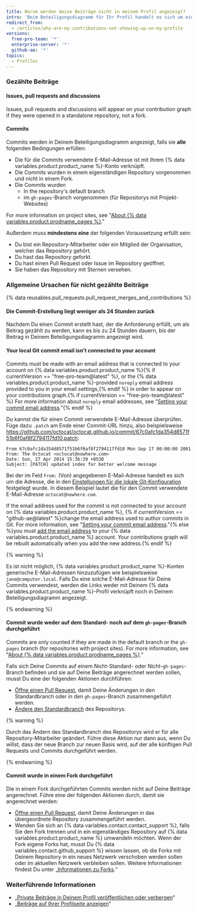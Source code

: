 ```yaml
---
title: Warum werden meine Beiträge nicht in meinem Profil angezeigt?
intro: 'Beim Beteiligungsdiagramm für Ihr Profil handelt es sich um einen Eintrag Ihrer Beiträge für {% data variables.product.product_name %}-Repositorys. Beiträge werden nicht entsprechend Deiner lokalen Zeitzone, sondern entsprechend der UTC-Zone (Coordinated Universal Time, koordinierte Weltzeit) mit Zeitstempeln versehen. Beiträge werden nur gezählt, falls sie bestimmte Kriterien erfüllen. In manchen Fällen muss Dein Diagramm allenfalls neu erstellt werden, damit die Beiträge angezeigt werden.'
redirect_from:
  - /articles/why-are-my-contributions-not-showing-up-on-my-profile
versions:
  free-pro-team: '*'
  enterprise-server: '*'
  github-ae: '*'
topics:
  - Profiles
---
```


### Gezählte Beiträge

#### Issues, pull requests and discussions

Issues, pull requests and discussions will appear on your contribution graph if they were opened in a standalone repository, not a fork.

#### Commits
Commits werden in Deinem Beteiligungsdiagramm angezeigt, falls sie **alle** folgenden Bedingungen erfüllen:
- Die für die Commits verwendete E-Mail-Adresse ist mit Ihrem {% data variables.product.product_name %}-Konto verknüpft.
- Die Commits wurden in einem eigenständigen Repository vorgenommen und nicht in einem Fork.
- Die Commits wurden
  - In the repository's default branch
  - im `gh-pages`-Branch vorgenommen (für Repositorys mit Projekt-Websites)

For more information on project sites, see "[About {% data variables.product.prodname_pages %}](/pages/getting-started-with-github-pages/about-github-pages#types-of-github-pages-sites)."

Außerdem muss **mindestens eine** der folgenden Voraussetzung erfüllt sein:
- Du bist ein Repository-Mitarbeiter oder ein Mitglied der Organisation, welcher das Repository gehört.
- Du hast das Repository geforkt.
- Du hast einen Pull Request oder Issue im Repository geöffnet.
- Sie haben das Repository mit Sternen versehen.

### Allgemeine Ursachen für nicht gezählte Beiträge

{% data reusables.pull_requests.pull_request_merges_and_contributions %}

#### Die Commit-Erstellung liegt weniger als 24 Stunden zurück

Nachdem Du einen Commit erstellt hast, der die Anforderung erfüllt, um als Beitrag gezählt zu werden, kann es bis zu 24 Stunden dauern, bis der Beitrag in Deinem Beteiligungsdiagramm angezeigt wird.

#### Your local Git commit email isn't connected to your account

Commits must be made with an email address that is connected to your account on {% data variables.product.product_name %}{% if currentVersion == "free-pro-team@latest" %}, or the {% data variables.product.product_name %}-provided `noreply` email address provided to you in your email settings,{% endif %} in order to appear on your contributions graph.{% if currentVersion == "free-pro-team@latest" %} For more information about `noreply` email addresses, see "[Setting your commit email address](/github/setting-up-and-managing-your-github-user-account/setting-your-commit-email-address#about-commit-email-addresses)."{% endif %}

Du kannst die für einen Commit verwendete E-Mail-Adresse überprüfen. Füge dazu `.patch` am Ende einer Commit-URL hinzu, also beispielsweise <a href="https://github.com/octocat/octocat.github.io/commit/67c0afc1da354d8571f51b6f0af8f2794117fd10.patch" data-proofer-ignore>https://github.com/octocat/octocat.github.io/commit/67c0afc1da354d8571f51b6f0af8f2794117fd10.patch</a>:

```
From 67c0afc1da354d8571f51b6f0af8f2794117fd10 Mon Sep 17 00:00:00 2001
From: The Octocat <octocat@nowhere.com>
Date: Sun, 27 Apr 2014 15:36:39 +0530
Subject: [PATCH] updated index for better welcome message
```

Bei der im Feld `From:` (Von) angegebenen E-Mail-Adresse handelt es sich um die Adresse, die in den [Einstellungen für die lokale Git-Konfiguration](/articles/set-up-git) festgelegt wurde. In diesem Beispiel lautet die für den Commit verwendete E-Mail-Adresse `octocat@nowhere.com`.

If the email address used for the commit is not connected to your account on {% data variables.product.product_name %}, {% if currentVersion == "github-ae@latest" %}change the email address used to author commits in Git. For more information, see "[Setting your commit email address](/github/setting-up-and-managing-your-github-user-account/setting-your-commit-email-address#setting-your-commit-email-address-in-git)."{% else %}you must [add the email address](/articles/adding-an-email-address-to-your-github-account) to your {% data variables.product.product_name %} account. Your contributions graph will be rebuilt automatically when you add the new address.{% endif %}

{% warning %}

Es ist nicht möglich, {% data variables.product.product_name %}-Konten generische E-Mail-Adressen hinzuzufügen wie beispielsweise `jane@computer.local`. Falls Du eine solche E-Mail-Adresse für Deine Commits verwendest, werden die Links weder mit Deinem {% data variables.product.product_name %}-Profil verknüpft noch in Deinem Beteiligungsdiagramm angezeigt.

{% endwarning %}

#### Commit wurde weder auf dem Standard- noch auf dem `gh-pages`-Branch durchgeführt

Commits are only counted if they are made in the default branch or the `gh-pages` branch (for repositories with project sites). For more information, see "[About {% data variables.product.prodname_pages %}](/pages/getting-started-with-github-pages/about-github-pages#types-of-github-pages-sites)."

Falls sich Deine Commits auf einem Nicht-Standard- oder Nicht-`gh-pages`-Branch befinden und sie auf Deine Beiträge angerechnet werden sollen, musst Du eine der folgenden Aktionen durchführen:
- [Öffne einen Pull Request](/articles/creating-a-pull-request), damit Deine Änderungen in den Standardbranch oder in den `gh-pages`-Branch zusammengeführt werden.
- [Ändere den Standardbranch](/github/administering-a-repository/changing-the-default-branch) des Repositorys.

{% warning %}

Durch das Ändern des Standardbranch des Repositorys wird er für alle Repository-Mitarbeiter geändert. Führe diese Aktion nur dann aus, wenn Du willst, dass der neue Branch zur neuen Basis wird, auf der alle künftigen Pull Requests und Commits durchgeführt werden.

{% endwarning %}

#### Commit wurde in einem Fork durchgeführt

Die in einem Fork durchgeführten Commits werden nicht auf Deine Beiträge angerechnet. Führe eine der folgenden Aktionen durch, damit sie angerechnet werden:
- [Öffne einen Pull Request](/articles/creating-a-pull-request), damit Deine Änderungen in das übergeordnete Repository zusammengeführt werden.
- Wenden Sie sich an {% data variables.contact.contact_support %}, falls Sie den Fork trennen und in ein eigenständiges Repository auf {% data variables.product.product_name %} umwandeln möchten. Wenn der Fork eigene Forks hat, musst Du {% data variables.contact.github_support %} wissen lassen, ob die Forks mit Deinem Repository in ein neues Netzwerk verschoben werden sollen oder im aktuellen Netzwerk verbleiben sollen. Weitere Informationen findest Du unter „[Informationen zu Forks](/articles/about-forks/).“

### Weiterführende Informationen

- „[Private Beiträge in Deinem Profil veröffentlichen oder verbergen](/articles/publicizing-or-hiding-your-private-contributions-on-your-profile)“
- „[Beiträge auf Ihrer Profilseite anzeigen](/articles/viewing-contributions-on-your-profile-page)“
